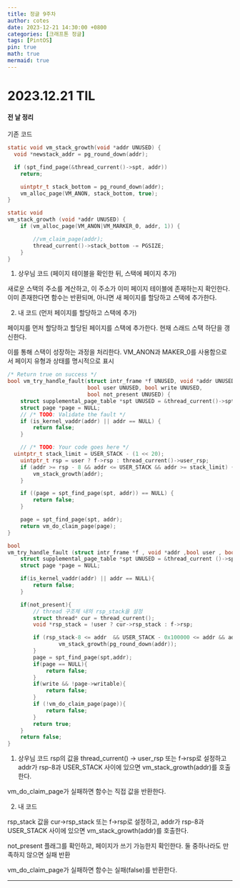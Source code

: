 ```yaml
---
title: 정글 9주차
author: cotes
date: 2023-12-21 14:30:00 +0800
categories: [크래프톤 정글]
tags: [PintOS]
pin: true
math: true
mermaid: true
---
```


# 2023.12.21 TIL

#### 전 날 정리

기존 코드

```c
static void vm_stack_growth(void *addr UNUSED) {
  void *newstack_addr = pg_round_down(addr);

  if (spt_find_page(&thread_current()->spt, addr))
	return;

	uintptr_t stack_bottom = pg_round_down(addr);
	vm_alloc_page(VM_ANON, stack_bottom, true);
}
```

```c
static void
vm_stack_growth (void *addr UNUSED) {
	if (vm_alloc_page(VM_ANON|VM_MARKER_0, addr, 1)) {

		//vm_claim_page(addr);
		thread_current()->stack_bottom -= PGSIZE;
	}
}
```

1. 상우님 코드 (페이지 테이블을 확인한 뒤, 스택에 페이지 추가)

새로운 스택의 주소를 계산하고, 이 주소가 이미 페이지 테이블에 존재하는지 확인한다.
이미 존재한다면 함수는 반환되며, 아니면 새 페이지를 할당하고 스택에 추가한다.

2. 내 코드 (먼저 페이지를 할당하고 스택에 추가)

페이지를 먼저 할당하고 할당된 페이지를 스택에 추가한다.
현재 스래드 스택 하단을 갱신한다.

이를 통해 스택이 성장하는 과정을 처리한다. VM_ANON과 MAKER_0를 사용함으로서 페이지 유형과 상태를 명시적으로 표시

```c
/* Return true on success */
bool vm_try_handle_fault(struct intr_frame *f UNUSED, void *addr UNUSED,
                         bool user UNUSED, bool write UNUSED,
                         bool not_present UNUSED) {
    struct supplemental_page_table *spt UNUSED = &thread_current()->spt;
    struct page *page = NULL;
	// /* TODO: Validate the fault */
	if (is_kernel_vaddr(addr) || addr == NULL) {
		return false;
	}

	// /* TODO: Your code goes here */
  uintptr_t stack_limit = USER_STACK - (1 << 20);
	uintptr_t rsp = user ? f->rsp : thread_current()->user_rsp;
	if (addr >= rsp - 8 && addr <= USER_STACK && addr >= stack_limit) {
		vm_stack_growth(addr);
    }

	if ((page = spt_find_page(spt, addr)) == NULL) {
		return false;
	}

    page = spt_find_page(spt, addr);
    return vm_do_claim_page(page);
}
```

```c
bool
vm_try_handle_fault (struct intr_frame *f , void *addr ,bool user , bool write , bool not_present) {
	struct supplemental_page_table *spt UNUSED = &thread_current ()->spt;
	struct page *page = NULL;

	if(is_kernel_vaddr(addr) || addr == NULL){
		return false;
	}

	if(not_present){
		// thread 구조체 내의 rsp_stack을 설정
		struct thread* cur = thread_current();
		void *rsp_stack = !user ? cur->rsp_stack : f->rsp;

		if (rsp_stack-8 <= addr  && USER_STACK - 0x100000 <= addr && addr <= USER_STACK){
				vm_stack_growth(pg_round_down(addr));
		}
		page = spt_find_page(spt,addr);
		if(page == NULL){
			return false;
		}
		if(write && !page->writable){
			return false;
		}
		if (!vm_do_claim_page(page)){
			return false;
		}
		return true;
	}
	return false;
}
```

1. 상우님 코드
   rsp의 값을 thread_current() -> user_rsp 또는 f->rsp로 설정하고
   addr가 rsp-8과 USER_STACK 사이에 있으면 vm_stack_growth(addr)를 호출한다.

vm_do_claim_page가 실패하면 함수는 직접 값을 반환한다.

2. 내 코드

rsp_stack 값을 cur->rsp_stack 또는 f->rsp로 설정하고,
addr가 rsp-8과 USER_STACK 사이에 있으면 vm_stack_growth(addr)를 호출한다.

not_present 플래그를 확인하고, 페이지가 쓰기 가능한지 확인한다.
둘 중하나라도 만족하지 않으면 실패 반환

vm_do_claim_page가 실패하면 함수는 실패(false)를 반환한다.

---
